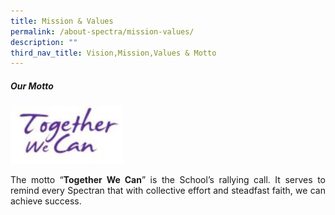 ```yaml
---
title: Mission & Values
permalink: /about-spectra/mission-values/
description: ""
third_nav_title: Vision,Mission,Values & Motto
---
```

##### **Our Motto**

<img style="width:180px" src="/images/School-Motto.jpg">

<p></p><p align="justify">The motto “<b>Together We Can</b>” is the School’s rallying call. It serves to remind every Spectran that with collective effort and steadfast faith, we can achieve success.</p>